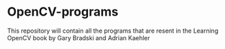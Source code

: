 # OpenCV-programs
This repository will contain all the programs that are resent in the Learning OpenCV book by Gary Bradski and Adrian Kaehler
